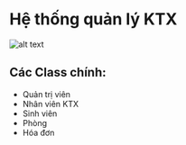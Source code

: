 # Hệ thống quản lý KTX
![alt text]()
## Các Class chính:
* Quản trị viên
* Nhân viên KTX
* Sinh viên
* Phòng
* Hóa đơn
